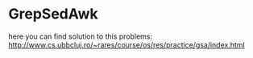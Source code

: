 # GrepSedAwk

here you can find solution to this problems: http://www.cs.ubbcluj.ro/~rares/course/os/res/practice/gsa/index.html
